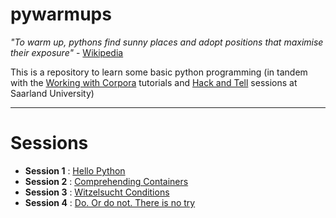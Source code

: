 # pywarmups 


*"To warm up, pythons find sunny places and adopt positions that maximise their exposure"* - [Wikipedia](https://en.wikipedia.org/wiki/Ectotherm#Adaptations)

This is a repository to learn some basic python programming (in tandem with the [Working with Corpora](https://github.com/interrogator/wwc) tutorials and [Hack and Tell](https://github.com/alvations/usaarhat-repo) sessions at Saarland University)

----

Sessions
====

 - **Session 1** : [Hello Python](https://github.com/usaarhat/pywarmups/blob/master/session1.md)
 - **Session 2** : [Comprehending Containers](https://github.com/usaarhat/pywarmups/blob/master/session2.md)
 - **Session 3** : [Witzelsucht Conditions](https://github.com/usaarhat/pywarmups/blob/master/session3.md)
 - **Session 4** : [Do. Or do not. There is no try](https://github.com/usaarhat/pywarmups/blob/master/session4.md)
